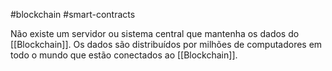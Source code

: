 #blockchain #smart-contracts 

Não existe um servidor ou sistema central que mantenha os dados do [[Blockchain]].
Os dados são distribuídos por milhões de computadores em todo o mundo que estão conectados ao [[Blockchain]].